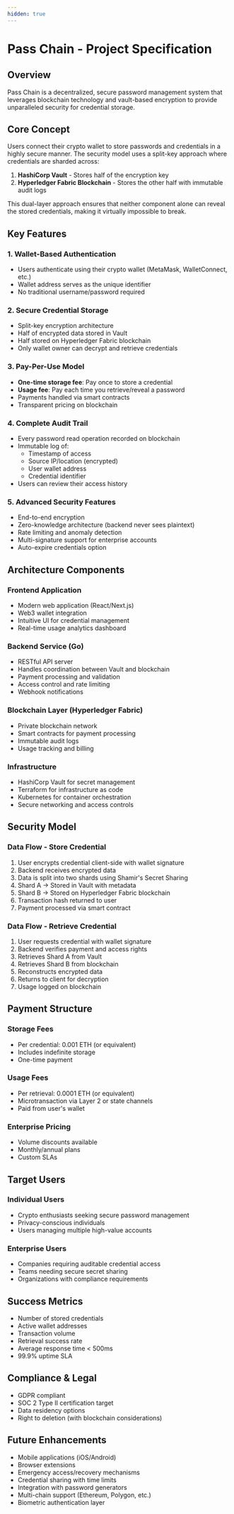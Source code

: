 ```yaml
---
hidden: true
---
```


# Pass Chain - Project Specification

## Overview

Pass Chain is a decentralized, secure password management system that leverages blockchain technology and vault-based encryption to provide unparalleled security for credential storage.

## Core Concept

Users connect their crypto wallet to store passwords and credentials in a highly secure manner. The security model uses a split-key approach where credentials are sharded across:

1. **HashiCorp Vault** - Stores half of the encryption key
2. **Hyperledger Fabric Blockchain** - Stores the other half with immutable audit logs

This dual-layer approach ensures that neither component alone can reveal the stored credentials, making it virtually impossible to break.

## Key Features

### 1. Wallet-Based Authentication

* Users authenticate using their crypto wallet (MetaMask, WalletConnect, etc.)
* Wallet address serves as the unique identifier
* No traditional username/password required

### 2. Secure Credential Storage

* Split-key encryption architecture
* Half of encrypted data stored in Vault
* Half stored on Hyperledger Fabric blockchain
* Only wallet owner can decrypt and retrieve credentials

### 3. Pay-Per-Use Model

* **One-time storage fee**: Pay once to store a credential
* **Usage fee**: Pay each time you retrieve/reveal a password
* Payments handled via smart contracts
* Transparent pricing on blockchain

### 4. Complete Audit Trail

* Every password read operation recorded on blockchain
* Immutable log of:
  * Timestamp of access
  * Source IP/location (encrypted)
  * User wallet address
  * Credential identifier
* Users can review their access history

### 5. Advanced Security Features

* End-to-end encryption
* Zero-knowledge architecture (backend never sees plaintext)
* Rate limiting and anomaly detection
* Multi-signature support for enterprise accounts
* Auto-expire credentials option

## Architecture Components

### Frontend Application

* Modern web application (React/Next.js)
* Web3 wallet integration
* Intuitive UI for credential management
* Real-time usage analytics dashboard

### Backend Service (Go)

* RESTful API server
* Handles coordination between Vault and blockchain
* Payment processing and validation
* Access control and rate limiting
* Webhook notifications

### Blockchain Layer (Hyperledger Fabric)

* Private blockchain network
* Smart contracts for payment processing
* Immutable audit logs
* Usage tracking and billing

### Infrastructure

* HashiCorp Vault for secret management
* Terraform for infrastructure as code
* Kubernetes for container orchestration
* Secure networking and access controls

## Security Model

### Data Flow - Store Credential

1. User encrypts credential client-side with wallet signature
2. Backend receives encrypted data
3. Data is split into two shards using Shamir's Secret Sharing
4. Shard A → Stored in Vault with metadata
5. Shard B → Stored on Hyperledger Fabric blockchain
6. Transaction hash returned to user
7. Payment processed via smart contract

### Data Flow - Retrieve Credential

1. User requests credential with wallet signature
2. Backend verifies payment and access rights
3. Retrieves Shard A from Vault
4. Retrieves Shard B from blockchain
5. Reconstructs encrypted data
6. Returns to client for decryption
7. Usage logged on blockchain

## Payment Structure

### Storage Fees

* Per credential: 0.001 ETH (or equivalent)
* Includes indefinite storage
* One-time payment

### Usage Fees

* Per retrieval: 0.0001 ETH (or equivalent)
* Microtransaction via Layer 2 or state channels
* Paid from user's wallet

### Enterprise Pricing

* Volume discounts available
* Monthly/annual plans
* Custom SLAs

## Target Users

### Individual Users

* Crypto enthusiasts seeking secure password management
* Privacy-conscious individuals
* Users managing multiple high-value accounts

### Enterprise Users

* Companies requiring auditable credential access
* Teams needing secure secret sharing
* Organizations with compliance requirements

## Success Metrics

* Number of stored credentials
* Active wallet addresses
* Transaction volume
* Retrieval success rate
* Average response time < 500ms
* 99.9% uptime SLA

## Compliance & Legal

* GDPR compliant
* SOC 2 Type II certification target
* Data residency options
* Right to deletion (with blockchain considerations)

## Future Enhancements

* Mobile applications (iOS/Android)
* Browser extensions
* Emergency access/recovery mechanisms
* Credential sharing with time limits
* Integration with password generators
* Multi-chain support (Ethereum, Polygon, etc.)
* Biometric authentication layer
